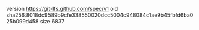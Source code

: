 version https://git-lfs.github.com/spec/v1
oid sha256:8018dc9589b9cfe338550020dcc5004c948084c1ae9b45fbfd6ba025b099d458
size 6837
